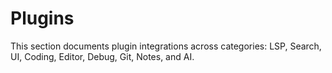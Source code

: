 # Plugins
This section documents plugin integrations across categories: LSP, Search, UI, Coding, Editor, Debug, Git, Notes, and AI.
